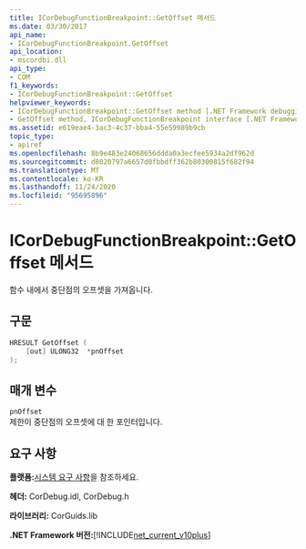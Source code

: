 ```yaml
---
title: ICorDebugFunctionBreakpoint::GetOffset 메서드
ms.date: 03/30/2017
api_name:
- ICorDebugFunctionBreakpoint.GetOffset
api_location:
- mscordbi.dll
api_type:
- COM
f1_keywords:
- ICorDebugFunctionBreakpoint::GetOffset
helpviewer_keywords:
- ICorDebugFunctionBreakpoint::GetOffset method [.NET Framework debugging]
- GetOffset method, ICorDebugFunctionBreakpoint interface [.NET Framework debugging]
ms.assetid: e619eae4-3ac3-4c37-bba4-55e59989b9cb
topic_type:
- apiref
ms.openlocfilehash: 8b9e483e24068656ddda0a3ecfee5934a2df962d
ms.sourcegitcommit: d8020797a6657d0fbbdff362b80300815f682f94
ms.translationtype: MT
ms.contentlocale: ko-KR
ms.lasthandoff: 11/24/2020
ms.locfileid: "95695896"
---
```

# <a name="icordebugfunctionbreakpointgetoffset-method"></a>ICorDebugFunctionBreakpoint::GetOffset 메서드

함수 내에서 중단점의 오프셋을 가져옵니다.  
  
## <a name="syntax"></a>구문  
  
```cpp  
HRESULT GetOffset (  
    [out] ULONG32  *pnOffset  
);  
```  
  
## <a name="parameters"></a>매개 변수  

 `pnOffset`  
 제한이 중단점의 오프셋에 대 한 포인터입니다.  
  
## <a name="requirements"></a>요구 사항  

 **플랫폼:**[시스템 요구 사항](../../get-started/system-requirements.md)을 참조하세요.  
  
 **헤더:** CorDebug.idl, CorDebug.h  
  
 **라이브러리:** CorGuids.lib  
  
 **.NET Framework 버전:**[!INCLUDE[net_current_v10plus](../../../../includes/net-current-v10plus-md.md)]

